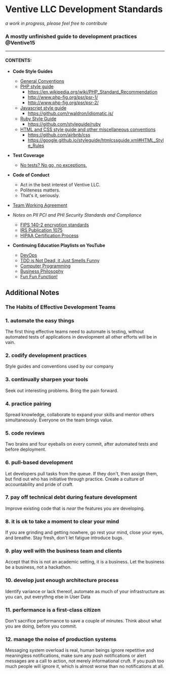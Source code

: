 # Ventive LLC Development Standards
*a work in progress, please feel free to contribute*
### A mostly unfinished guide to development practices @Ventive15
-----------------------------------------------------------------

#### CONTENTS:

- **Code Style Guides**
  - [General Conventions](/universal-conventions)
  - [PHP style guide](/php-guide)
    - https://en.wikipedia.org/wiki/PHP_Standard_Recommendation
    - http://www.php-fig.org/psr/psr-1/
    - http://www.php-fig.org/psr/psr-2/
  - [Javascript style guide](/js-guide)
    - https://github.com/rwaldron/idiomatic.js/
  - [Ruby Style Guide](/ruby-guide)
    - https://github.com/styleguide/ruby
  - [HTML and CSS style guide and other miscellaneous conventions](/markup)
    - https://github.com/airbnb/css
    - https://google.github.io/styleguide/htmlcssguide.xml#HTML_Style_Rules

- **Test Coverage**
  - [No tests? No go, no exceptions.](/testing)

- **Code of Conduct**
  - Act in the best interest of Ventive LLC.
  - Politeness matters.
  - That's it, seriously.

- [Team Working Agreement](/working-agreement)

- *Notes on PII PCI and PHI Security Standards and Compliance*
  - [FIPS 140-2 encryption standards](http://csrc.nist.gov/groups/STM/cmvp/documents/140-1/140val-all.htm)
  - [IRS Publication 1075](https://www.google.com/url?sa=t&rct=j&q=&esrc=s&source=web&cd=1&cad=rja&uact=8&ved=0ahUKEwic1-7zkdvPAhUK3GMKHbr8CQcQFggoMAA&url=https%3A%2F%2Fwww.irs.gov%2Fpub%2Firs-pdf%2Fp1075.pdf&usg=AFQjCNGYID4F9GhYJXawMdg04HOs8C0bRA&bvm=bv.135475266,d.cGc)
  - [HIPAA Certification Process](/HIPAA)

- **Continuing Education Playlists on YouTube**

  - [DevOps](https://www.youtube.com/playlist?list=PLAVpGyGR5CAyI82XAU6n-2V8Bjbv2GMtl)
  - [TDD is Not Dead, it Just Smells Funny](https://www.youtube.com/playlist?list=PLAVpGyGR5CAzJMocNAEiYAHM6ROmuOdAF)
  - [Computer Programming](https://www.youtube.com/playlist?list=PLAVpGyGR5CAzCm5VFFw0mOW-gjznsb04o)
  - [Business Philosophy](https://www.youtube.com/playlist?list=PLAVpGyGR5CAwTi9uhs0lXwx-XttF8W7_i)
  - [Fun Fun Function!](https://www.youtube.com/channel/UCO1cgjhGzsSYb1rsB4bFe4Q/videos)

## Additional Notes
### The Habits of Effective Development Teams

### 1. automate the easy things
The first thing effective teams need to automate is testing, without automated tests of applications in development
all other efforts will be in vain.

### 2. codify development practices
Style guides and conventions used by our company
### 3. continually sharpen your tools
Seek out interesting problems. Bring the pain forward.
### 4. practice pairing
Spread knowledge, collaborate to expand your skills and mentor others simultaneously. Everyone on the team brings value.
### 5. code reviews
Two brains and four eyeballs on every commit, after automated tests and before deployment.
### 6. pull-based development
Let developers pull tasks from the queue. If they don't, then assign them, but find out who has initiative through practice. Create a culture of accountability and pride of craft.
### 7. pay off technical debt during feature development
Improve existing code that is _near_ the features you are developing.
### 8. it is ok to take a moment to clear your mind
If you are grinding and getting nowhere, go rest your mind, close your eyes, and breathe. Stay fresh, don't let fatigue introduce bugs.
### 9. play well with the business team and clients
Accept that this is not an academic setting, it is a business. Let the business be a business, not a hackathon.
### 10. develop just enough architecture process
Identify variance or lack thereof, automate as much of your infrastructure as you can, put everythng else in User Data
### 11. performance is a first-class citizen
Don't sacrifice performance to save a couple of minutes. Think about what you are doing, before you commit.
### 12. manage the noise of production systems
Messaging system overload is real, human beings ignore repetitive and meaningless notifications, make sure any push notifications or alert messages are a call to action, not merely informational cruft. If you push too much people will ignore it, which is almost worse than no notifications at all.
